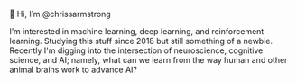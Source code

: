 👋 Hi, I’m @chrissarmstrong

I’m interested in machine learning, deep learning, and reinforcement learning. Studying this stuff since 2018 but still something of a newbie. Recently I'm digging into the intersection of neuroscience, cognitive science, and AI; namely, what can we learn from the way human and other animal brains work to advance AI?
